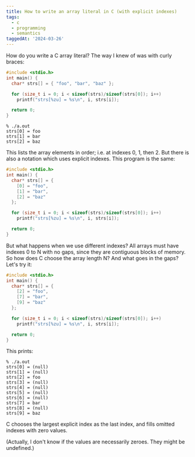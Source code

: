 ```yaml
---
title: How to write an array literal in C (with explicit indexes)
tags:
  - c
  - programming
  - semantics
taggedAt: '2024-03-26'
---
```


How do you write a C array literal? The way I knew of was with curly braces:

```c
#include <stdio.h>
int main() {
  char* strs[] = { "foo", "bar", "baz" };

  for (size_t i = 0; i < sizeof(strs)/sizeof(strs[0]); i++)
    printf("strs[%zu] = %s\n", i, strs[i]);

  return 0;
}
```

```
% ./a.out
strs[0] = foo
strs[1] = bar
strs[2] = baz
```

This lists the array elements in order; i.e. at indexes 0, 1, then 2. But there is also a notation which uses explicit indexes. This program is the same:

```c
#include <stdio.h>
int main() {
  char* strs[] = {
    [0] = "foo",
    [1] = "bar",
    [2] = "baz"
  };

  for (size_t i = 0; i < sizeof(strs)/sizeof(strs[0]); i++)
    printf("strs[%zu] = %s\n", i, strs[i]);

  return 0;
}
```

But what happens when we use different indexes? All arrays must have indexes 0 to N with no gaps, since they are contiguous blocks of memory. So how does C choose the array length N? And what goes in the gaps? Let's try it:

```c
#include <stdio.h>
int main() {
  char* strs[] = {
    [2] = "foo",
    [7] = "bar",
    [9] = "baz"
  };

  for (size_t i = 0; i < sizeof(strs)/sizeof(strs[0]); i++)
    printf("strs[%zu] = %s\n", i, strs[i]);

  return 0;
}
```

This prints:

```
% ./a.out
strs[0] = (null)
strs[1] = (null)
strs[2] = foo
strs[3] = (null)
strs[4] = (null)
strs[5] = (null)
strs[6] = (null)
strs[7] = bar
strs[8] = (null)
strs[9] = baz
```

C chooses the largest explicit index as the last index, and fills omitted indexes with zero values.

(Actually, I don't know if the values are necessarily zeroes. They might be undefined.)
